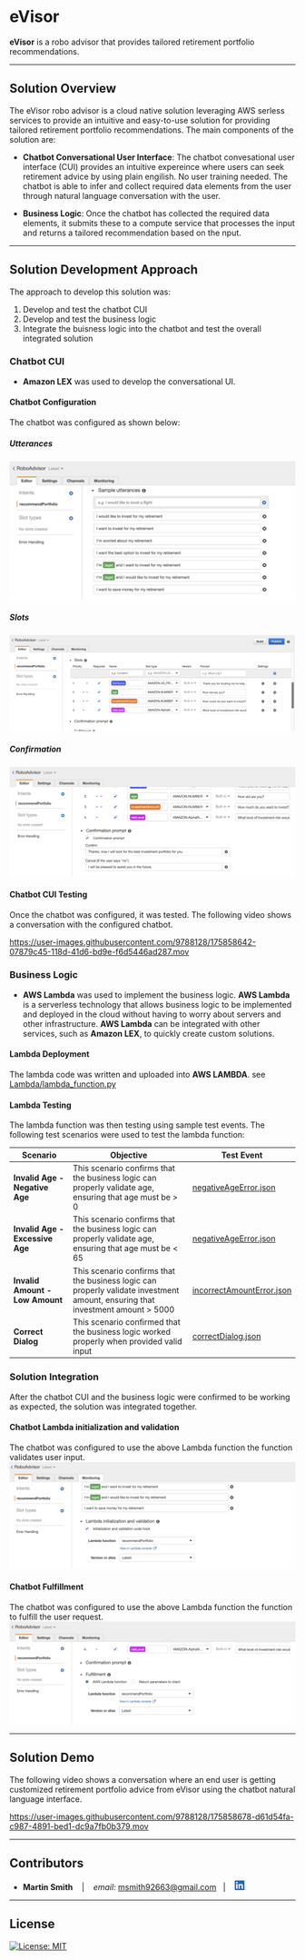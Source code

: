 # eVisor

**eVisor** is a robo advisor that provides tailored retirement portfolio recommendations.

---

## Solution Overview

The eVisor robo advisor is a cloud native solution leveraging AWS serless services to provide an intuitive and easy-to-use solution for providing tailored retirement portfolio recommendations.  The main components of the solution are:

* **Chatbot Conversational User Interface**: The chatbot convesational user interface (CUI) provides an intuitive expereince where users can seek retirement advice by using plain engilish.  No user training needed.  The chatbot is able to infer and collect required data elements from the user through natural language conversation with the user.  

* **Business Logic**: Once the chatbot has collected the required data elements, it submits these to a compute service that processes the input and returns a tailored recommendation based on the nput.

---

## Solution Development Approach
The approach to develop this solution was:
1. Develop and test the chatbot CUI
1. Develop and test the business logic
1. Integrate the buisness logic into the chatbot and test the overall integrated solution

### Chatbot CUI

* **Amazon LEX** was used to develop the conversational UI. 

#### Chatbot Configuration
The chatbot was configured as shown below:

##### Utterances
![utterances](images/intent-utterences-config.png)

##### Slots
![slots](images/intent-slots-config.png)

##### Confirmation
![confirmation](images/intent-confirmation-config.png)

#### Chatbot CUI Testing
Once the chatbot was configured, it was tested.  The following video shows a conversation with the configured chatbot.

https://user-images.githubusercontent.com/9788128/175858642-07879c45-118d-41d6-bd9e-f6d5446ad287.mov

### Business Logic

* **AWS Lambda** was used to implement the business logic.  **AWS Lambda** is a serverless technology that allows business logic to be implemented and deployed in the cloud without having to worry about servers and other infrastructure.  **AWS Lambda** can be integrated with other services, such as **Amazon LEX**, to quickly create custom solutions.

#### Lambda Deployment

The lambda code was written and uploaded into **AWS LAMBDA**.  see [Lambda/lambda_function.py](Lambda/lambda_function.py)

#### Lambda Testing

The lambda function was then testing using sample test events.  The following test scenarios were used to test the lambda function:

| Scenario | Objective | Test Event |
|----------|-----------|------------|
| **Invalid Age - Negative Age** | This scenario confirms that the business logic can properly validate age, ensuring that age must be > 0 | [negativeAgeError.json](Test_Events/negativeAgeError.json) |
| **Invalid Age - Excessive Age** | This scenario confirms that the business logic can properly validate age, ensuring that age must be < 65 | [negativeAgeError.json](Test_Events/negativeAgeError.json) |
| **Invalid Amount - Low Amount** | This scenario confirms that the business logic can properly validate investment amount, ensuring that investment amount > 5000 | [incorrectAmountError.json](Test_Events/incorrectAmountError.json) |
| **Correct Dialog** | This scenario confirmed that the business logic worked properly when provided valid input | [correctDialog.json](Test_Events/correctDialog.json) |

### Solution Integration

After the chatbot CUI and the business logic were confirmed to be working as expected, the solution was integrated together.

#### Chatbot Lambda initialization and validation
The chatbot was configured to use the above Lambda function the function validates user input.
![chatbot-input-validation-config.png](images/chatbot-input-validation-config.png)

#### Chatbot Fulfillment
The chatbot was configured to use the above Lambda function the function to fulfill the user request.
![chatbot-fulfillment-config.png](images/chatbot-fulfillment-config.png)

---

## Solution Demo
The following video shows a conversation where an end user is getting customized retirement portfolio advice from eVisor using the chatbot natural language interface.

https://user-images.githubusercontent.com/9788128/175858678-d61d54fa-c987-4891-bed1-dc9a7fb0b379.mov

---

## Contributors

*  **Martin Smith** <span>&nbsp;&nbsp;</span> |
<span>&nbsp;&nbsp;</span> *email:* msmith92663@gmail.com <span>&nbsp;&nbsp;</span>|
<span>&nbsp;&nbsp;</span> [<img src="images/LI-In-Bug.png" alt="in" width="20"/>](https://www.linkedin.com/in/smithmartinp/)


---

## License

[![License: MIT](https://img.shields.io/badge/License-MIT-yellow.svg)](LICENSE)
